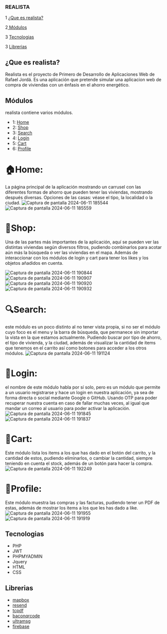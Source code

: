### **REALISTA**

1 [¿Que es realista?](#que-es-realista)

2[ Módulos](#módulos)

3 [Tecnologias](#tecnologias)

3 [Librerias](#librerias)
## **¿Que es realista?**

Realista es el proyecto de Primero de Desarrollo de Aplicaciones Web de Rafael Jordá.
Es una aplicación que pretende simular una aplicacion web de compra de viviendas con un énfasis en el ahorro energético.


## **Módulos** 
 
realista contiene varios módulos.

-  1: [Home](#home)
-  2: [Shop](#shop)
-  3: [Search](#search)
-  4: [Login](#login)
-  5: [Cart](#cart)
-  6: [Profile](#profile) 


# **🏠Home:** 
 La página principal de la aplicación mostrando un carrusel con las diferentes formas de ahorro que pueden tener las viviendas, mostrando después diversas. 
Opciones de las casas: véase el tipo, la localidad o la ciudad.
![Captura de pantalla 2024-06-11 185544](https://github.com/Rafajorda/Realistaframework/assets/157410611/8b467dfc-c4f8-4571-8398-c62c62a972c7)
![Captura de pantalla 2024-06-11 185559](https://github.com/Rafajorda/Realistaframework/assets/157410611/3072bf84-19f6-440b-a918-d45f05e3364c)


# **👜Shop:**
Una de las partes más importantes de la aplicación, aquí se pueden ver las distintas viviendas según diversos filtros,  pudiendo combinarlos  para acotar
aún más la búsqueda o ver las viviendas en el mapa. Además de interaccionar con los módulos de login y cart para tener los likes y los objetos añadidos en cuenta.

![Captura de pantalla 2024-06-11 190844](https://github.com/Rafajorda/Realistaframework/assets/157410611/7e183d9d-379d-4a38-92cc-33fc45046f72)
![Captura de pantalla 2024-06-11 190907](https://github.com/Rafajorda/Realistaframework/assets/157410611/d55b5ee6-0b51-49be-ac0a-86b0f4b4ce58)
![Captura de pantalla 2024-06-11 190920](https://github.com/Rafajorda/Realistaframework/assets/157410611/2d8f3e7a-e537-42a8-bffc-ccd05ce9cf42)
![Captura de pantalla 2024-06-11 190932](https://github.com/Rafajorda/Realistaframework/assets/157410611/103c1010-817a-457f-8c4d-ec97b708eedc)


# **🔍Search:** 
este módulo es un poco distinto al no tener vista propia, si no ser el módulo cuyo foco es el menu y la barra de búsqueda, que permanece sin
importar la vista en la que estamos actualmente. Pudiendo buscar por tipo de ahorro, el tipo de vivienda, y  la ciudad, además de visualizar la cantidad
de items que tenemos en el carrito así como botones para acceder a los otros módulos.
![Captura de pantalla 2024-06-11 191124](https://github.com/Rafajorda/Realistaframework/assets/157410611/4869a86c-7b02-4d20-b12e-8b2430886a89)


# **🔐Login:** 
el nombre de este módulo habla por sí solo, pero es un módulo que permite a un usuario registrarse y hace un login en nuestra aplicación, ya sea de forma directa
o social mediante Google o GitHub. Usando OTP para poder recuperar nuestra cuenta en caso de fallar muchas veces, al igual que mandar un correo al usuario para poder
activar la aplicación.
![Captura de pantalla 2024-06-11 191845](https://github.com/Rafajorda/Realistaframework/assets/157410611/b04d3c9d-0f50-4c6d-8b5f-8a090b6f24f2)
![Captura de pantalla 2024-06-11 191837](https://github.com/Rafajorda/Realistaframework/assets/157410611/212862a7-3b25-4fbd-9bb7-0212f4ba0425)

# **🛒Cart:**
Este módulo lista los items a los que has dado en el botón del carrito, y la cantidad de estos, pudiendo eliminarlos, o cambiar la cantidad,
siempre teniendo en cuenta el stock, además de un botón para hacer la compra.
![Captura de pantalla 2024-06-11 192249](https://github.com/Rafajorda/Realistaframework/assets/157410611/306cd248-0dbb-401d-92a3-d5ca9cb32cd2)

# **🧑Profile:**
Este módulo muestra las compras y las facturas, pudiendo tener un PDF de estas, además de mostrar los items a los que les has dado a like.
![Captura de pantalla 2024-06-11 191955](https://github.com/Rafajorda/Realistaframework/assets/157410611/d2e05b95-2e25-4c0a-bc33-ba9726fe86dc)
![Captura de pantalla 2024-06-11 191919](https://github.com/Rafajorda/Realistaframework/assets/157410611/35176c28-5a53-4f09-ba2a-673adf01eebd)

## **Tecnologias**
-  PHP
-  JWT
-  PHPMYADMIN
-  Jquery
-  HTML
-  CSS

## **Librerias**
-  [mapbox](https://www.mapbox.com/)
-  [resend ](https://resend.com)
-  [tcpdf](https://tcpdf.org/)
-  [baconqrcode](https://github.com/Bacon/BaconQrCode)
-  [ultramsg](https://ultramsg.com/es/)
-  [firebase](https://firebase.google.com/?hl=es)




